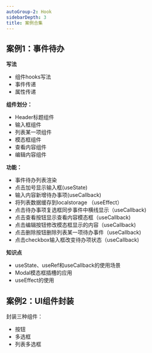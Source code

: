 ```yaml
---
autoGroup-2: Hook
sidebarDepth: 3
title: 案例合集
---
```


## 案例1：事件待办

**写法**

- 组件hooks写法
- 事件传递
- 属性传递

**组件划分：**
- Header标题组件
- 输入框组件
- 列表某一项组件
- 模态框组件
- 查看内容组件
- 编辑内容组件

**功能：**
- 事件待办列表渲染
- 点击加号显示输入框(useState)
- 输入内容新增待办事项(useCallback)
- 将列表数据缓存到localstorage （useEffect）
- 点击待办事项复选框同步事件中横线显示（useCallback)
- 点击查看按钮显示查看内容模态框（useCallback)
- 点击编辑按钮修改模态框显示的内容（useCallback)
- 点击删除按钮删除列表某一项待办事件（useCallback)
- 点击checkbox输入框改变待办项状态（useCallback)

**知识点**
- useState、useRef和useCallback的使用场景
- Modal模态框插槽的应用
- useEffect的使用

## 案例2：UI组件封装
封装三种组件：
- 按钮
- 多选框
- 列表多选框
  
<img :src="$withBase('/framework/React/UI.jpg')" alt="" />